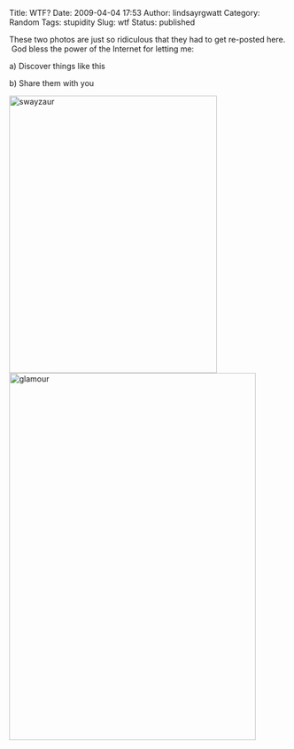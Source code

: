 Title: WTF?
Date: 2009-04-04 17:53
Author: lindsayrgwatt
Category: Random
Tags: stupidity
Slug: wtf
Status: published

These two photos are just so ridiculous that they had to get re-posted here.  God bless the power of the Internet for letting me:

a\) Discover things like this

b\) Share them with you

<img src="{static}/images/2009/04/swayzaur.jpg" title="swayzaur" class="aligncenter size-full " width="375" height="500" alt="swayzaur" /><img src="{static}/images/2009/04/glamour.jpg" title="glamour" class="aligncenter size-full " width="445" height="662" alt="glamour" />
